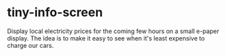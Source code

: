 # tiny-info-screen

Display local electricity prices for the coming few hours on a small e-paper display.
The idea is to make it easy to see when it's least expensive to charge our cars.
